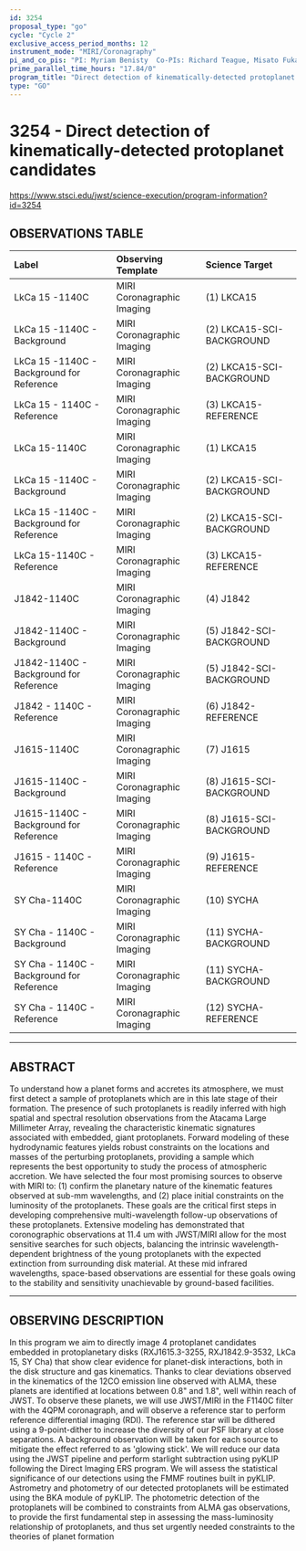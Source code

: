 ```yaml
---
id: 3254
proposal_type: "go"
cycle: "Cycle 2"
exclusive_access_period_months: 12
instrument_mode: "MIRI/Coronagraphy"
pi_and_co_pis: "PI: Myriam Benisty  Co-PIs: Richard Teague, Misato Fukagawa, Stefano Facchini, and Christopher Pinte"
prime_parallel_time_hours: "17.84/0"
program_title: "Direct detection of kinematically-detected protoplanet candidates"
type: "GO"
---
```

# 3254 - Direct detection of kinematically-detected protoplanet candidates
https://www.stsci.edu/jwst/science-execution/program-information?id=3254
## OBSERVATIONS TABLE
| Label                                | Observing Template          | Science Target                 |
| :----------------------------------- | :-------------------------- | :----------------------------- |
| LkCa 15 -1140C                       | MIRI Coronagraphic Imaging  | (1) LKCA15                     |
| LkCa 15 -1140C - Background          | MIRI Coronagraphic Imaging  | (2) LKCA15-SCI-BACKGROUND      |
| LkCa 15 -1140C - Background for Reference | MIRI Coronagraphic Imaging  | (2) LKCA15-SCI-BACKGROUND      |
| LkCa 15 - 1140C - Reference          | MIRI Coronagraphic Imaging  | (3) LKCA15-REFERENCE           |
| LkCa 15-1140C                        | MIRI Coronagraphic Imaging  | (1) LKCA15                     |
| LkCa 15 -1140C - Background          | MIRI Coronagraphic Imaging  | (2) LKCA15-SCI-BACKGROUND      |
| LkCa 15 -1140C - Background for Reference | MIRI Coronagraphic Imaging  | (2) LKCA15-SCI-BACKGROUND      |
| LkCa 15-1140C - Reference            | MIRI Coronagraphic Imaging  | (3) LKCA15-REFERENCE           |
| J1842-1140C                          | MIRI Coronagraphic Imaging  | (4) J1842                      |
| J1842-1140C - Background             | MIRI Coronagraphic Imaging  | (5) J1842-SCI-BACKGROUND       |
| J1842-1140C - Background for Reference | MIRI Coronagraphic Imaging  | (5) J1842-SCI-BACKGROUND       |
| J1842 - 1140C - Reference            | MIRI Coronagraphic Imaging  | (6) J1842-REFERENCE            |
| J1615-1140C                          | MIRI Coronagraphic Imaging  | (7) J1615                      |
| J1615-1140C - Background             | MIRI Coronagraphic Imaging  | (8) J1615-SCI-BACKGROUND       |
| J1615-1140C - Background for Reference | MIRI Coronagraphic Imaging  | (8) J1615-SCI-BACKGROUND       |
| J1615 - 1140C - Reference            | MIRI Coronagraphic Imaging  | (9) J1615-REFERENCE            |
| SY Cha-1140C                         | MIRI Coronagraphic Imaging  | (10) SYCHA                     |
| SY Cha - 1140C - Background          | MIRI Coronagraphic Imaging  | (11) SYCHA-BACKGROUND          |
| SY Cha - 1140C - Background for Reference | MIRI Coronagraphic Imaging  | (11) SYCHA-BACKGROUND          |
| SY Cha - 1140C - Reference           | MIRI Coronagraphic Imaging  | (12) SYCHA-REFERENCE           |

---

## ABSTRACT

To understand how a planet forms and accretes its atmosphere, we must first detect a sample of protoplanets which are in this late stage of their formation. The presence of such protoplanets is readily inferred with high spatial and spectral resolution observations from the Atacama Large Millimeter Array, revealing the characteristic kinematic signatures associated with embedded, giant protoplanets. Forward modeling of these hydrodynamic features yields robust constraints on the locations and masses of the perturbing protoplanets, providing a sample which represents the best opportunity to study the process of atmospheric accretion. We have selected the four most promising sources to observe with MIRI to: (1) confirm the planetary nature of the kinematic features observed at sub-mm wavelengths, and (2) place initial constraints on the luminosity of the protoplanets. These goals are the critical first steps in developing comprehensive multi-wavelength follow-up observations of these protoplanets. Extensive modeling has demonstrated that coronographic observations at 11.4 um with JWST/MIRI allow for the most sensitive searches for such objects, balancing the intrinsic wavelength-dependent brightness of the young protoplanets with the expected extinction from surrounding disk material. At these mid infrared wavelengths, space-based observations are essential for these goals owing to the stability and sensitivity unachievable by ground-based facilities.

---

## OBSERVING DESCRIPTION

In this program we aim to directly image 4 protoplanet candidates embedded in protoplanetary disks (RXJ1615.3-3255, RXJ1842.9-3532, LkCa 15, SY Cha) that show clear evidence for planet-disk interactions, both in the disk structure and gas kinematics. Thanks to clear deviations observed in the kinematics of the 12CO emission line observed with ALMA, these planets are identified at locations between 0.8" and 1.8", well within reach of JWST. To observe these planets, we will use JWST/MIRI in the F1140C filter with the 4QPM coronagraph, and will observe a reference star to perform reference differential imaging (RDI). The reference star will be dithered using a 9-point-dither to increase the diversity of our PSF library at close separations. A background observation will be taken for each source to mitigate the effect referred to as 'glowing stick'.
We will reduce our data using the JWST pipeline and perform starlight subtraction using pyKLIP following the Direct Imaging ERS program. We will assess the statistical significance of our detections using the FMMF routines built in pyKLIP. Astrometry and photometry of our detected protoplanets will be estimated using the BKA module of pyKLIP.
The photometric detection of the protoplanets will be combined to constraints from ALMA gas observations, to provide the first fundamental step in assessing the mass-luminosity relationship of protoplanets, and thus set urgently needed constraints to the theories of planet formation